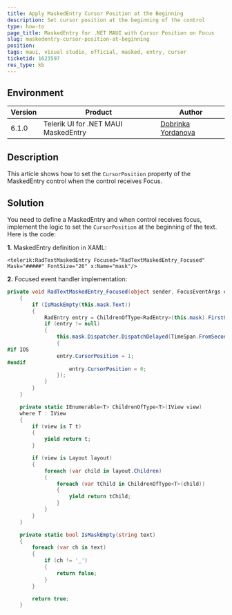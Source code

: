 ```yaml
---
title: Apply MaskedEntry Cursor Position at the Beginning
description: Set cursor position at the beginning of the control
type: how-to
page_title: MaskedEntry for .NET MAUI with Cursor Position on Focus
slug: maskedentry-cursor-position-at-beginning
position: 
tags: maui, visual studio, official, masked, entry, cursor
ticketid: 1623597
res_type: kb
---
```


## Environment
| Version | Product | Author | 
| --- | --- | ---- | 
| 6.1.0 | Telerik UI for .NET MAUI MaskedEntry | [Dobrinka Yordanova](https://www.telerik.com/blogs/author/dobrinka-yordanova)| 


## Description

This article shows how to set the `CursorPosition` property of the MaskedEntry control when the control receives Focus.

## Solution

You need to define a MaskedEntry and when control receives focus, implement the logic to set the `CursorPosition` at the beginning of the text. Here is the code:

**1.** MaskedEntry definition in XAML:

```XAML
<telerik:RadTextMaskedEntry Focused="RadTextMaskedEntry_Focused" Mask="#####" FontSize="26" x:Name="mask"/>
```

**2.** Focused event handler implementation:

```C#
private void RadTextMaskedEntry_Focused(object sender, FocusEventArgs e)
    {
        if (IsMaskEmpty(this.mask.Text))
        {
            RadEntry entry = ChildrenOfType<RadEntry>(this.mask).FirstOrDefault();
            if (entry != null)
            {
                this.mask.Dispatcher.DispatchDelayed(TimeSpan.FromSeconds(0.01), () =>
                {
#if IOS
                entry.CursorPosition = 1;                            
#endif
                    entry.CursorPosition = 0;
                });
            }
        }
    }

    private static IEnumerable<T> ChildrenOfType<T>(IView view)
    where T : IView
    {
        if (view is T t)
        {
            yield return t;
        }

        if (view is Layout layout)
        {
            foreach (var child in layout.Children)
            {
                foreach (var tChild in ChildrenOfType<T>(child))
                {
                    yield return tChild;
                }
            }
        }
    }

    private static bool IsMaskEmpty(string text)
    {
        foreach (var ch in text)
        {
            if (ch != '_')
            {
                return false;
            }
        }

        return true;
    }
```
